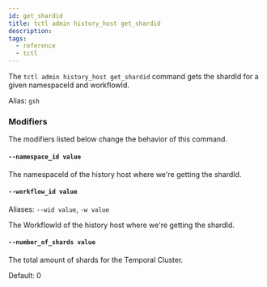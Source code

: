 ```yaml
---
id: get_shardid
title: tctl admin history_host get_shardid
description: 
tags:
  - reference
  - tctl
---
```


The `tctl admin history_host get_shardid` command gets the shardId for a given namespaceId and workflowId.

Alias: `gsh`

### Modifiers
The modifiers listed below change the behavior of this command.

#### `--namespace_id value`
The namespaceId of the history host where we're getting the shardId.

#### `--workflow_id value`
Aliases: `--wid value`, `-w value`

The WorkflowId of the history host where we're getting the shardId.

#### `--number_of_shards value`
The total amount of shards for the Temporal Cluster.

Default: 0
